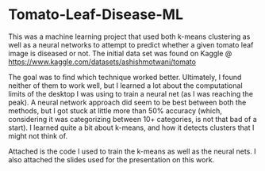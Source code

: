 # Tomato-Leaf-Disease-ML

This was a machine learning project that used both k-means clustering as well as a neural networks to attempt to predict whether a given tomato leaf image is diseased or not. The initial data set was found on Kaggle @ https://www.kaggle.com/datasets/ashishmotwani/tomato

The goal was to find which technique worked better. Ultimately, I found neither of them to work well, but I learned a lot about the computational limits of the desktop I was using to train a neural net (as I was reaching the peak). A neural network approach did seem to be best between both the methods, but I got stuck at little more than 50% accuracy (which, considering it was categorizing between 10+ categories, is not that bad of a start). I learned quite a bit about k-means, and how it detects clusters that I might not think of. 

Attached is the code I used to train the k-means as well as the neural nets. I also attached the slides used for the presentation on this work.
